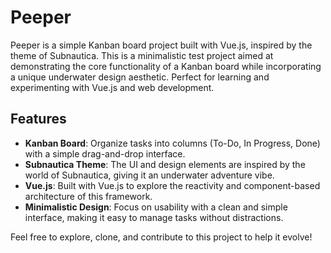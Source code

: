 # Peeper

Peeper is a simple Kanban board project built with Vue.js, inspired by the theme of Subnautica. This is a minimalistic test project aimed at demonstrating the core functionality of a Kanban board while incorporating a unique underwater design aesthetic. Perfect for learning and experimenting with Vue.js and web development.

## Features

- **Kanban Board**: Organize tasks into columns (To-Do, In Progress, Done) with a simple drag-and-drop interface.
- **Subnautica Theme**: The UI and design elements are inspired by the world of Subnautica, giving it an underwater adventure vibe.
- **Vue.js**: Built with Vue.js to explore the reactivity and component-based architecture of this framework.
- **Minimalistic Design**: Focus on usability with a clean and simple interface, making it easy to manage tasks without distractions.

Feel free to explore, clone, and contribute to this project to help it evolve!
